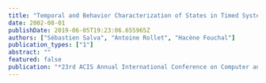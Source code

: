 ```yaml
---
title: "Temporal and Behavior Characterization of States in Timed Systems"
date: 2002-08-01
publishDate: 2019-06-05T19:23:06.655965Z
authors: ["Sébastien Salva", "Antoine Rollet", "Hacène Fouchal"]
publication_types: ["1"]
abstract: ""
featured: false
publication: "*23rd ACIS Annual International Conference on Computer and Information Science (ICIS02)*"
---
```



